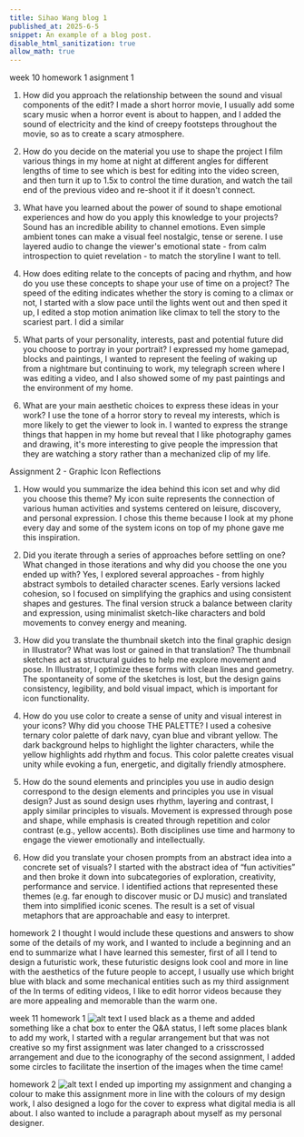 ```yaml
---
title: Sihao Wang blog 1
published_at: 2025-6-5
snippet: An example of a blog post.
disable_html_sanitization: true
allow_math: true
---
```

week 10
homework 1
asignment 1
1. How did you approach the relationship between the sound and visual components of the edit?
I made a short horror movie, I usually add some scary music when a horror event is about to happen, and I added the sound of electricity and the kind of creepy footsteps throughout the movie, so as to create a scary atmosphere.

2. How do you decide on the material you use to shape the project 
I film various things in my home at night at different angles for different lengths of time to see which is best for editing into the video screen, and then turn it up to 1.5x to control the time duration, and watch the tail end of the previous video and re-shoot it if it doesn't connect.

3. What have you learned about the power of sound to shape emotional experiences and how do you apply this knowledge to your projects?
Sound has an incredible ability to channel emotions. Even simple ambient tones can make a visual feel nostalgic, tense or serene. I use layered audio to change the viewer's emotional state - from calm introspection to quiet revelation - to match the storyline I want to tell.

4. How does editing relate to the concepts of pacing and rhythm, and how do you use these concepts to shape your use of time on a project?
The speed of the editing indicates whether the story is coming to a climax or not, I started with a slow pace until the lights went out and then sped it up, I edited a stop motion animation like climax to tell the story to the scariest part. I did a similar

5. What parts of your personality, interests, past and potential future did you choose to portray in your portrait?
I expressed my home gamepad, blocks and paintings, I wanted to represent the feeling of waking up from a nightmare but continuing to work, my telegraph screen where I was editing a video, and I also showed some of my past paintings and the environment of my home.

6. What are your main aesthetic choices to express these ideas in your work?
I use the tone of a horror story to reveal my interests, which is more likely to get the viewer to look in. I wanted to express the strange things that happen in my home but reveal that I like photography games and drawing, it's more interesting to give people the impression that they are watching a story rather than a mechanized clip of my life.

Assignment 2 - Graphic Icon Reflections 
1. How would you summarize the idea behind this icon set and why did you choose this theme?
My icon suite represents the connection of various human activities and systems centered on leisure, discovery, and personal expression. I chose this theme because I look at my phone every day and some of the system icons on top of my phone gave me this inspiration.

2. Did you iterate through a series of approaches before settling on one? What changed in those iterations and why did you choose the one you ended up with?
Yes, I explored several approaches - from highly abstract symbols to detailed character scenes. Early versions lacked cohesion, so I focused on simplifying the graphics and using consistent shapes and gestures. The final version struck a balance between clarity and expression, using minimalist sketch-like characters and bold movements to convey energy and meaning.

3. How did you translate the thumbnail sketch into the final graphic design in Illustrator? What was lost or gained in that translation?
The thumbnail sketches act as structural guides to help me explore movement and pose. In Illustrator, I optimize these forms with clean lines and geometry. The spontaneity of some of the sketches is lost, but the design gains consistency, legibility, and bold visual impact, which is important for icon functionality.

4. How do you use color to create a sense of unity and visual interest in your icons? Why did you choose THE PALETTE? 
I used a cohesive ternary color palette of dark navy, cyan blue and vibrant yellow. The dark background helps to highlight the lighter characters, while the yellow highlights add rhythm and focus. This color palette creates visual unity while evoking a fun, energetic, and digitally friendly atmosphere.

5. How do the sound elements and principles you use in audio design correspond to the design elements and principles you use in visual design?
Just as sound design uses rhythm, layering and contrast, I apply similar principles to visuals. Movement is expressed through pose and shape, while emphasis is created through repetition and color contrast (e.g., yellow accents). Both disciplines use time and harmony to engage the viewer emotionally and intellectually.

6. How did you translate your chosen prompts from an abstract idea into a concrete set of visuals?
I started with the abstract idea of “fun activities” and then broke it down into subcategories of exploration, creativity, performance and service. I identified actions that represented these themes (e.g. far enough to discover music or DJ music) and translated them into simplified iconic scenes. The result is a set of visual metaphors that are approachable and easy to interpret.

homework 2
I thought I would include these questions and answers to show some of the details of my work, and I wanted to include a beginning and an end to summarize what I have learned this semester, first of all I tend to design a futuristic work, these futuristic designs look cool and more in line with the aesthetics of the future people to accept, I usually use which bright blue with black and some mechanical entities such as my third assignment of the In terms of editing videos, I like to edit horror videos because they are more appealing and memorable than the warm one.

week 11
homework 1
![alt text](wo1s1/11.png)
I used black as a theme and added something like a chat box to enter the Q&A status, I left some places blank to add my work, I started with a regular arrangement but that was not creative so my first assignment was later changed to a crisscrossed arrangement and due to the iconography of the second assignment, I added some circles to facilitate the insertion of the images when the time came!

homework 2
![alt text](22.png)
I ended up importing my assignment and changing a colour to make this assignment more in line with the colours of my design work, I also designed a logo for the cover to express what digital media is all about. I also wanted to include a paragraph about myself as my personal designer.

